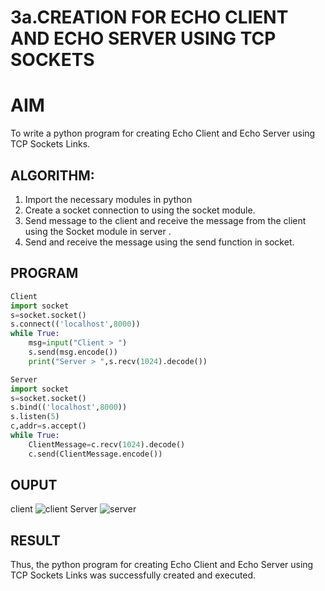 # 3a.CREATION FOR ECHO CLIENT AND ECHO SERVER USING TCP SOCKETS
# AIM
To write a python program for creating Echo Client and Echo Server using TCP
Sockets Links.
## ALGORITHM:
1. Import the necessary modules in python
2. Create a socket connection to using the socket module.
3. Send message to the client and receive the message from the client using the Socket module in
 server .
4. Send and receive the message using the send function in socket.
## PROGRAM
```py
Client
import socket
s=socket.socket()
s.connect(('localhost',8000))
while True:
    msg=input("Client > ")
    s.send(msg.encode())
    print("Server > ",s.recv(1024).decode())
```
```py
Server
import socket
s=socket.socket()
s.bind(('localhost',8000))
s.listen(5)
c,addr=s.accept()
while True:
    ClientMessage=c.recv(1024).decode()
    c.send(ClientMessage.encode())
```
## OUPUT
client
![client](https://github.com/user-attachments/assets/4182ab9b-21fd-4363-9d60-bc6aab122f4e)
Server
![server](https://github.com/user-attachments/assets/989ddf32-d62b-43a0-b5ea-0289dfeac873)


## RESULT
Thus, the python program for creating Echo Client and Echo Server using TCP Sockets Links 
was successfully created and executed.
